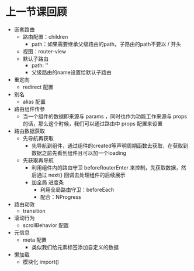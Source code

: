 # 上一节课回顾

- 嵌套路由
    - 路由配置：children
        - path：如果需要继承父级路由的path，子路由的path不要以 / 开头
    - 视图：router-view
    - 默认子路由
        - path: ''
        - 父级路由的name设置给默认子路由
- 重定向
    - redirect 配置
- 别名
    - alias 配置
- 路由组件传参
    - 当一个组件的数据即来源与 params ，同时也作为功能工作来源与 props 的话，那么这个时候，我们可以通过路由中 props 配置来设置
- 路由数据获取
    - 先导航再获取
        - 先导航到组件，通过组件的created等声明周期函数去获取，在获取到数据之前先看到组件且可以加一个loading
    - 先获取再导航
        - 利用组件内的路由守卫 beforeRouterEnter 来控制，先获取数据，然后通过 next() 回调去处理组件的后续展示
        - 加全局 进度条
            - 利用全局路由守卫：beforeEach
            - 配合：NProgress
- 路由动效
    - transition
- 滚动行为
    - scrollBehavior 配置
- 元信息
    - meta 配置
        - 类似我们给元素标签添加自定义的数据
- 懒加载
    - 模块化 import()
